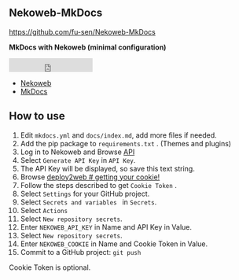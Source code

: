 ## Nekoweb-MkDocs

<https://github.com/fu-sen/Nekoweb-MkDocs>

**MkDocs with Nekoweb (minimal configuration)**

<iframe src="https://nekoweb.org/frame/follow" frameborder="0" width="170" height="28"></iframe>

- [Nekoweb](https://nekoweb.org/)
- [MkDocs](https://www.mkdocs.org/)

## How to use

1. Edit `mkdocs.yml` and `docs/index.md`, add more files if needed.
2. Add the pip package to `requirements.txt` . (Themes and plugins)
3. Log in to Nekoweb and Browse [API](https://nekoweb.org/api)
5. Select `Generate API Key` in `API Key`.
6. The API Key will be displayed, so save this text string.
7. Browse [deploy2web # getting your cookie!](https://deploy.nekoweb.org/#getting-your-cookie)
8. Follow the steps described to get `Cookie Token` .
9. Select `Settings` for your GitHub project.
10. Select `Secrets and variables ` in `Secrets`.
11. Select `Actions`
12. Select `New repository secrets`.
13. Enter `NEKOWEB_API_KEY` in Name and API Key in Value.
14. Select `New repository secrets`.
15. Enter `NEKOWEB_COOKIE` in Name and Cookie Token in Value.
16. Commit to a GitHub project: `git push`

Cookie Token is optional.
